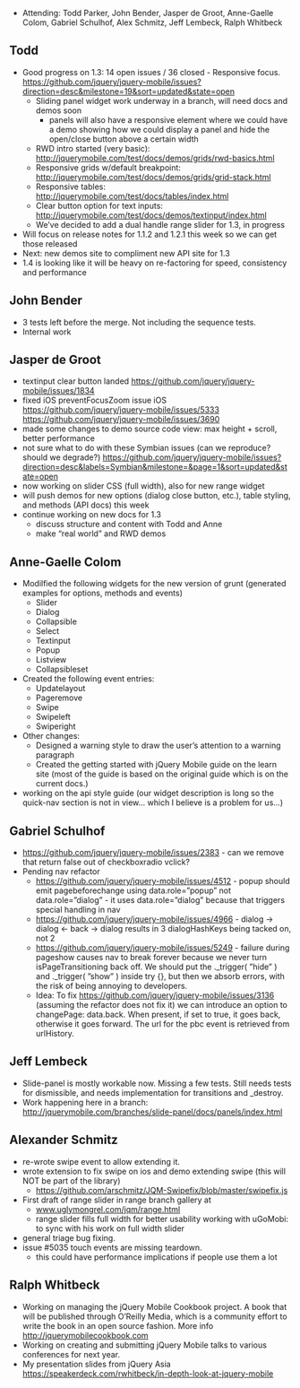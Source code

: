 * Attending: Todd Parker, John Bender, Jasper de Groot, Anne-Gaelle Colom, Gabriel Schulhof, Alex Schmitz, Jeff Lembeck, Ralph Whitbeck

## Todd
* Good progress on 1.3: 14 open issues / 36 closed - Responsive focus. https://github.com/jquery/jquery-mobile/issues?direction=desc&milestone=19&sort=updated&state=open
  - Sliding panel widget work underway in a branch, will need docs and demos soon
    * panels will also have a responsive element where we could have a demo showing how we could display a panel and hide the open/close button above a certain width
  - RWD intro started (very basic): http://jquerymobile.com/test/docs/demos/grids/rwd-basics.html
  - Responsive grids w/default breakpoint: http://jquerymobile.com/test/docs/demos/grids/grid-stack.html
  - Responsive tables: http://jquerymobile.com/test/docs/tables/index.html
  - Clear button option for text inputs: http://jquerymobile.com/test/docs/demos/textinput/index.html
  - We’ve decided to add a dual handle range slider for 1.3, in progress
* Will focus on release notes for 1.1.2 and 1.2.1 this week so we can get those released
* Next: new demos site to compliment new API site for 1.3
* 1.4 is looking like it will be heavy on re-factoring for speed, consistency and performance

## John Bender
* 3 tests left before the merge. Not including the sequence tests.
* Internal work

## Jasper de Groot
* textinput clear button landed https://github.com/jquery/jquery-mobile/issues/1834
* fixed iOS preventFocusZoom issue iOS https://github.com/jquery/jquery-mobile/issues/5333 https://github.com/jquery/jquery-mobile/issues/3690
* made some changes to demo source code view: max height + scroll, better performance
* not sure what to do with these Symbian issues (can we reproduce? should we degrade?) https://github.com/jquery/jquery-mobile/issues?direction=desc&labels=Symbian&milestone=&page=1&sort=updated&state=open
* now working on slider CSS (full width), also for new range widget
* will push demos for new options (dialog close button, etc.), table styling, and methods (API docs) this week
* continue working on new docs for 1.3
  - discuss structure and content with Todd and Anne
  - make “real world” and RWD demos

## Anne-Gaelle Colom
* Modilfied the following widgets for the new version of grunt (generated examples for options, methods and events)
  - Slider
  - Dialog
  - Collapsible
  - Select
  - Textinput
  - Popup
  - Listview
  - Collapsibleset
* Created the following event entries:
  - Updatelayout
  - Pageremove
  - Swipe
  - Swipeleft
  - Swiperight
* Other changes:
  - Designed a warning style to draw the user’s attention to a warning paragraph
  - Created the getting started with jQuery Mobile guide on the learn site (most of the guide is based on the original guide which is on the current docs.)
* working on the api style guide (our widget description is long so the quick-nav section is not in view... which I believe is a problem for us...)

## Gabriel Schulhof
* https://github.com/jquery/jquery-mobile/issues/2383 - can we remove that return false out of checkboxradio vclick?
* Pending nav refactor
  - https://github.com/jquery/jquery-mobile/issues/4512 - popup should emit pagebeforechange using data.role=”popup” not data.role=”dialog” - it uses data.role=”dialog” because that triggers special handling in nav
  - https://github.com/jquery/jquery-mobile/issues/4966 - dialog -> dialog <- back -> dialog results in 3 dialogHashKeys being tacked on, not 2
  - https://github.com/jquery/jquery-mobile/issues/5249 - failure during pageshow causes nav to break forever because we never turn isPageTransitioning back off. We should put the ._trigger( ”hide” ) and ._trigger( ”show” ) inside try {}, but then we absorb errors, with the risk of being annoying to developers.
  - Idea: To fix https://github.com/jquery/jquery-mobile/issues/3136 (assuming the refactor does not fix it) we can introduce an option to changePage: data.back. When present, if set to true, it goes back, otherwise it goes forward. The url for the pbc event is retrieved from urlHistory.

## Jeff Lembeck
* Slide-panel is mostly workable now. Missing a few tests. Still needs tests for dismissible, and needs implementation for transitions and _destroy.
* Work happening here in a branch: http://jquerymobile.com/branches/slide-panel/docs/panels/index.html

## Alexander Schmitz
* re-wrote swipe event to allow extending it.
* wrote extension to fix swipe on ios and demo extending swipe (this will NOT be part of the library)
  - https://github.com/arschmitz/JQM-Swipefix/blob/master/swipefix.js
* First draft of range slider in range branch gallery at
  - www.uglymongrel.com/jqm/range.html
  - range slider fills full width for better usability working with uGoMobi: to sync with his work on full width slider
* general triage bug fixing.
* issue #5035 touch events are missing teardown.
  - this could have performance implications if people use them a lot

## Ralph Whitbeck
* Working on managing the jQuery Mobile Cookbook project.  A book that will be published through O’Reilly Media, which is a community effort to write the book in an open source fashion.  More info http://jquerymobilecookbook.com
* Working on creating and submitting jQuery Mobile talks to various conferences for next year.
* My presentation slides from jQuery Asia https://speakerdeck.com/rwhitbeck/in-depth-look-at-jquery-mobile
